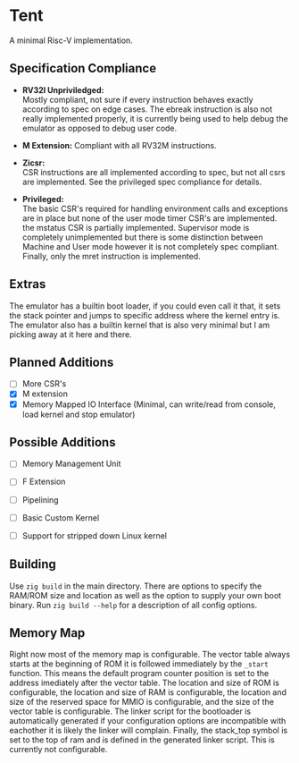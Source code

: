 # Tent
A minimal Risc-V implementation. 

## Specification Compliance
- **RV32I Unpriviledged:**\
    Mostly compliant, not sure if every instruction behaves exactly according to spec on edge cases. The ebreak instruction is also not really implemented properly, it is currently being used to help debug the emulator as opposed to debug user code.

- **M Extension:**
    Compliant with all RV32M instructions.

- **Zicsr:**\
    CSR instructions are all implemented according to spec, but not all csrs are implemented. See the privileged spec compliance for details.

- **Privileged:**\
    The basic CSR's required for handling environment calls and exceptions are in place but none of the user mode timer CSR's are implemented. the mstatus CSR is partially implemented. Supervisor mode is completely unimplemented but there is some distinction between Machine and User mode however it is not completely spec compliant. Finally, only the mret instruction is implemented.


## Extras
The emulator has a builtin boot loader, if you could even call it that, it sets the stack pointer and jumps to specific address where the kernel entry is. The emulator also has a builtin kernel that is also very minimal but I am picking away at it here and there.

## Planned Additions
- [ ] More CSR's
- [x] M extension
- [x] Memory Mapped IO Interface (Minimal, can write/read from console, load kernel and stop emulator)

## Possible Additions
- [ ] Memory Management Unit
- [ ] F Extension
- [ ] Pipelining
- [ ] Basic Custom Kernel
- [ ] Support for stripped down Linux kernel


## Building
Use `zig build` in the main directory. There are options to specify the RAM/ROM size and location as well as the option to supply your own boot binary. Run `zig build --help` for a description of all config options.

## Memory Map
Right now most of the memory map is configurable. The vector table always starts at the beginning of ROM it is followed immediately by the `_start` function. This means the default program counter position is set to the address imediately after the vector table. The location and size of ROM is configurable, the location and size of RAM is configurable, the location and size of the reserved space for MMIO is configurable, and the size of the vector table is configurable. The linker script for the bootloader is automatically generated if your configuration options are incompatible with eachother it is likely the linker will complain. Finally, the stack_top symbol is set to the top of ram and is defined in the generated linker script. This is currently not configurable.